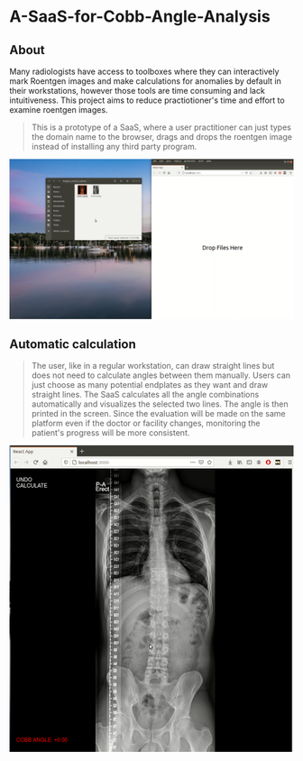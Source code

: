# A-SaaS-for-Cobb-Angle-Analysis

## About

Many radiologists have access to toolboxes where they can interactively mark Roentgen images
and make calculations for anomalies by default in their workstations, however those tools are
time consuming and lack intuitiveness. This project aims to reduce practiotioner's time and effort to examine roentgen images.

> This is a prototype of a SaaS, where a user practitioner can just types the domain name to the browser, drags and drops the roentgen image instead of installing any third party program.

<img src="imgs/foo.gif" width="800">

## Automatic calculation

> The user, like in a regular workstation, can draw straight lines but does not
> need to calculate angles between them manually. Users can just choose as many potential
> endplates as they want and draw straight lines. The SaaS calculates all the angle combinations
> automatically and visualizes the selected two lines. The angle is then printed in the screen.
> Since the evaluation will be made on the same platform even if the doctor or facility
> changes, monitoring the patient's progress will be more consistent.

<img src="imgs/foo2.gif" width="600">

